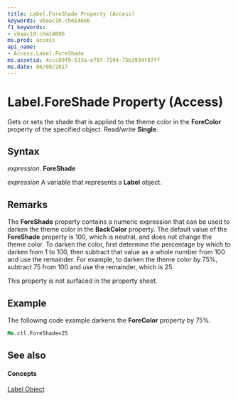 ```yaml
---
title: Label.ForeShade Property (Access)
keywords: vbaac10.chm14606
f1_keywords:
- vbaac10.chm14606
ms.prod: access
api_name:
- Access.Label.ForeShade
ms.assetid: 4ccc09f9-533a-e70f-7194-75b3934f97ff
ms.date: 06/08/2017
---
```



# Label.ForeShade Property (Access)

Gets or sets the shade that is applied to the theme color in the **ForeColor** property of the specified object. Read/write **Single**.


## Syntax

 _expression_. **ForeShade**

 _expression_ A variable that represents a **Label** object.


## Remarks

The **ForeShade** property contains a numeric expression that can be used to darken the theme color in the **BackColor** property. The default value of the **ForeShade** property is 100, which is neutral, and does not change the theme color. To darken the color, first determine the percentage by which to darken from 1 to 100, then subtract that value as a whole number from 100 and use the remainder. For example, to darken the theme color by 75%, subtract 75 from 100 and use the remainder, which is 25.

This property is not surfaced in the property sheet.


## Example

The following code example darkens the **ForeColor** property by 75%.


```vb
Me.ctl.ForeShade=25
```


## See also


#### Concepts


[Label Object](label-object-access.md)

